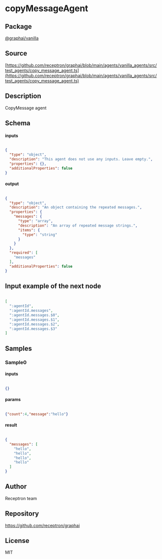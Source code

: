 # copyMessageAgent

## Package
[@graphai/vanilla](https://www.npmjs.com/package/@graphai/vanilla)
## Source
[https://github.com/receptron/graphai/blob/main/agents/vanilla_agents/src/test_agents/copy_message_agent.ts](https://github.com/receptron/graphai/blob/main/agents/vanilla_agents/src/test_agents/copy_message_agent.ts)

## Description

CopyMessage agent

## Schema

#### inputs

```json

{
  "type": "object",
  "description": "This agent does not use any inputs. Leave empty.",
  "properties": {},
  "additionalProperties": false
}

```

#### output

```json

{
  "type": "object",
  "description": "An object containing the repeated messages.",
  "properties": {
    "messages": {
      "type": "array",
      "description": "An array of repeated message strings.",
      "items": {
        "type": "string"
      }
    }
  },
  "required": [
    "messages"
  ],
  "additionalProperties": false
}

```

## Input example of the next node

```json

[
  ":agentId",
  ":agentId.messages",
  ":agentId.messages.$0",
  ":agentId.messages.$1",
  ":agentId.messages.$2",
  ":agentId.messages.$3"
]

```

## Samples

### Sample0

#### inputs

```json

{}

```

#### params

```json

{"count":4,"message":"hello"}

```

#### result

```json

{
  "messages": [
    "hello",
    "hello",
    "hello",
    "hello"
  ]
}

```

## Author

Receptron team

## Repository

https://github.com/receptron/graphai

## License

MIT

